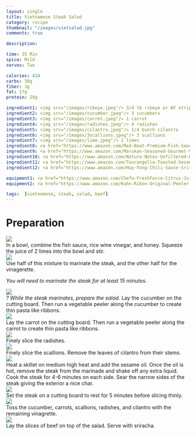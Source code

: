 ```yaml
---
layout: single
title: Vietnamese Steak Salad
category: recipe
thumbnail: "/images/vietsalad.jpg"
comments: true

description:

time: 35 Min
spice: Mild
serves: Two

calories: 410
carbs: 38g
fiber: 3g
fat: 17g
protein: 29g

ingredient1: <img src="/images/ribeye.jpeg"/> 3/4 lb ribeye or NY strip
ingredient2: <img src="/images/cucumber.jpeg"/> 3 cucumbers
ingredient3: <img src="/images/carrot.jpeg"/> 1 carrot
ingredient4: <img src="/images/radishes.jpeg"/> 4 radishes
ingredient5: <img src="/images/cilantro.jpeg"/> 1/4 bunch cilantro
ingredient6: <img src="/images/3scallions.jpeg"/> 3 scallions
ingredient7: <img src="/images/lime.jpeg"/> 2 limes
ingredient8: <a href="https://www.amazon.com/Red-Boat-Premium-Fish-Sauce/dp/B00B617XK2/ref=as_li_ss_tl?s=grocery&ie=UTF8&qid=1485112437&sr=1-2&keywords=fish+sauce&th=1&linkCode=ll1&tag=cilalime09-20&linkId=d525ddf9cbbc4b7b569bcfa49ea49470"><img src="/images/fishsauce.jpeg"/> 4 tbsp fish sauce </a>
ingredient9: <a href="https://www.amazon.com/Marukan-Seasoned-Gourmet-Vinegar-Ounce/dp/B00UR6HALY/ref=as_li_ss_tl?s=grocery&rps=1&ie=UTF8&qid=1485112343&sr=1-1&keywords=rice+vinegar&refinements=p_85:2470955011&th=1&linkCode=ll1&tag=cilalime09-20&linkId=ac22aad02841df3edfb94335aaa29ea1"><img src="/images/ricewinevin.jpeg"/> 4 tbsp rice wine vinegar</a>
ingredient10: <a href="https://www.amazon.com/Nature-Nates-Unfiltered-Honey-Ounce/dp/B00CMQD3VS/ref=as_li_ss_tl?s=grocery&ie=UTF8&qid=1485112277&sr=1-4&keywords=honey&linkCode=ll1&tag=cilalime09-20&linkId=56d34d7eabe1275bfea4ea747b61eea1"><img src="/images/honey.jpeg"/> 2 tbsp honey </a>
ingredient11: <a href="https://www.amazon.com/Tourangelle-Toasted-Sesame-Oil-Expeller-pressed/dp/B005WXMPMQ/ref=as_li_ss_tl?s=grocery&ie=UTF8&qid=1485112379&sr=1-4&keywords=sesame+oil&th=1&linkCode=ll1&tag=cilalime09-20&linkId=7650d5960d5a88154976b58b7e4721d9"><img src="/images/sesameoil.jpeg"/> 2 tbsp sesame oil</a>
ingredient12: <a href="https://www.amazon.com/Huy-Fong-Chili-Sauce-Sriracha/dp/B0014CSG5Y/ref=as_li_ss_tl?ie=UTF8&qid=1485112531&sr=1-2&keywords=sriracha&linkCode=ll1&tag=cilalime09-20&linkId=853866a7ea7917dd976cf9c214313301"><img src="/images/sriracha.jpeg"/> sriracha for serving </a>

equipment1: <a href="https://www.amazon.com/Chefn-FreshForce-Citrus-Juicer-Lemon/dp/B002XOB0P0/ref=as_li_ss_tl?ie=UTF8&qid=1485112647&sr=8-16&keywords=yellow+citrus+juicer&linkCode=ll1&tag=cilalime09-20&linkId=021946d7242f0d3b21bd554c7a0f067d"><img src="/images/citrusjuicer.jpeg"/> citrus juicer </a>
equipment2: <a href="https://www.amazon.com/Kuhn-Rikon-Original-Peeler-Yellow/dp/B001BCFTWU/ref=as_li_ss_tl?s=kitchen&ie=UTF8&qid=1485112707&sr=1-1&keywords=kuhn+rikon+peeler&linkCode=ll1&tag=cilalime09-20&linkId=19d63dbc2c696a2de896b831996f4c22"><img src="/images/vegetablepeeler.jpeg"/> vegetable peeler </a>

tags:  [vietnamese, steak, salad, beef]
---
```


<div id="preparation">
<h1>Preparation</h1>
</div>

<div id="instruction">
<div id="image"><img src="/images/vietsalad1.jpeg"/> </div>
<div id="step">In a bowl, combine the fish sauce, rice wine vinegar, and honey. Squeeze the juice of 2 limes into the bowl and stir.</div>
</div>

<div id="instruction">
<div id="image"><img src="/images/vietsalad2.jpeg"/> </div>
<div id="step">Use half of this mixture to marinate the steak, and the other half for the vinagerette. 
<p><i>You will need to marinate the steak for at least 15 minutes.</i></p></div>
</div>

<div id="instruction">
<div id="image"><img src="/images/vietsalad3.jpeg"/> </div>
<div id="step"><i>? While the steak marinates, prepare the salad.</i> Lay the cucumber on the cutting board. Then run a vegetable peeler along the cucumber to create thin pasta like ribbons.</div>
</div>

<div id="instruction">
<div id="image"><img src="/images/vietsalad4.jpeg"/> </div>
<div id="step">Lay the carrot on the cutting board. Then run a vegetable peeler along the carrot to create thin pasta like ribbons.</div>
</div>

<div id="instruction">
<div id="image"><img src="/images/vietsalad5.jpeg"/> </div>
<div id="step">Finely slice the radishes.</div>
</div>

<div id="instruction">
<div id="image"><img src="/images/vietsalad6.jpeg"/> </div>
<div id="step">Finely slice the scallions. Remove the leaves of cilantro from their stems.</div>
</div>


<div id="instruction">
<div id="image"><img src="/images/vietsalad7.jpeg"/> </div>
<div id="step">Heat a skillet on medium high heat and add the sesame oil. Once the oil is hot, remove the steak from the marinade and shake off any extra liquid. Cook the steak for 4-6 minutes on each side. Sear the narrow sides of the steak giving the exterior a nice char.</div>
</div>

<div id="instruction">
<div id="image"><img src="/images/vietsalad8.jpeg"/> </div>
<div id="step">Set the steak on a cutting board to rest for 5 minutes before slicing thinly.</div>
</div>

<div id="instruction">
<div id="image"><img src="/images/vietsalad9.jpeg"/> </div>
<div id="step">Toss the cucumber, carrots, scallions, radishes, and cilantro with the remaining vinagrette.</div>
</div>

<div id="instruction">
<div id="image"><img src="/images/vietsalad10.jpeg"/> </div>
<div id="step">Lay the slices of beef on top of the salad. Serve with sriracha.</div>
</div>
